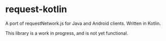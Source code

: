 # request-kotlin
A port of requestNetwork.js for Java and Android clients. Written in Kotlin.

This library is a work in progress, and is not yet functional.